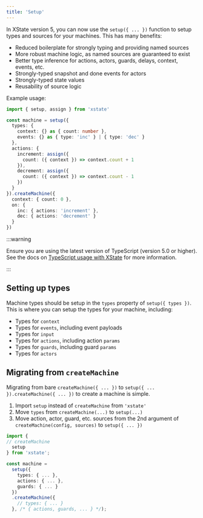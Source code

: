 ```yaml
---
title: 'Setup'
---
```


In XState version 5, you can now use the `setup({ ... })` function to setup types and sources for your machines. This has many benefits:

- Reduced boilerplate for strongly typing and providing named sources
- More robust machine logic, as named sources are guaranteed to exist
- Better type inference for actions, actors, guards, delays, context, events, etc.
- Strongly-typed snapshot and done events for actors
- Strongly-typed state values
- Reusability of source logic

Example usage:

```ts
import { setup, assign } from 'xstate'

const machine = setup({
  types: {
    context: {} as { count: number },
    events: {} as { type: 'inc' } | { type: 'dec' }
  },
  actions: {
    increment: assign({
      count: ({ context }) => context.count + 1
    }),
    decrement: assign({
      count: ({ context }) => context.count - 1
    })
  }
}).createMachine({
  context: { count: 0 },
  on: {
    inc: { actions: 'increment' },
    dec: { actions: 'decrement' }
  }
})
```

:::warning

Ensure you are using the latest version of TypeScript (version 5.0 or higher). See the docs on [TypeScript usage with XState](./typescript.mdx) for more information.

:::

## Setting up types

Machine types should be setup in the `types` property of `setup({ types })`. This is where you can setup the types for your machine, including:

- Types for `context`
- Types for `events`, including event payloads
- Types for `input`
- Types for `actions`, including action `params`
- Types for `guards`, including guard `params`
- Types for `actors`

## Migrating from `createMachine`

Migrating from bare `createMachine({ ... })` to `setup({ ... }).createMachine({ ... })` to create a machine is simple.

1. Import `setup` instead of `createMachine` from `'xstate'`
1. Move `types` from `createMachine(...)` to `setup(...)`
1. Move action, actor, guard, etc. sources from the 2nd argument of `createMachine(config, sources)` to `setup({ ... })`

```ts
import {
// createMachine
  setup
} from 'xstate';

const machine =
  setup({
    types: { ... },
    actions: { ... },
    guards: { ... }
  })
  .createMachine({
    // types: { ... }
  }, /* { actions, guards, ... } */);
```
